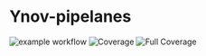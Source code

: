# Ynov-pipelanes

![example workflow](https://github.com/gurylucas/Ynov-pipelanes/actions/workflows/github-actions-demo.yml/badge.svg)
![Coverage](https://gurylucas.github.io/Ynov-pipelanes/coverage.svg)
![Full Coverage](https://gurylucas.github.io/Ynov-pipelanes)
